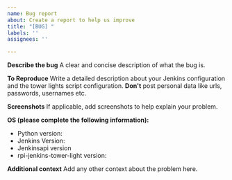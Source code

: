 ```yaml
---
name: Bug report
about: Create a report to help us improve
title: "[BUG] "
labels: ''
assignees: ''

---
```


**Describe the bug**
A clear and concise description of what the bug is.

**To Reproduce**
Write a detailed description about your Jenkins configuration and the tower lights script configuration. **Don't** post personal data like urls, passwords, usernames etc.

**Screenshots**
If applicable, add screenshots to help explain your problem.

**OS (please complete the following information):**
 - Python version:
 - Jenkins Version:
 - Jenkinsapi version
 - rpi-jenkins-tower-light version:

**Additional context**
Add any other context about the problem here.
